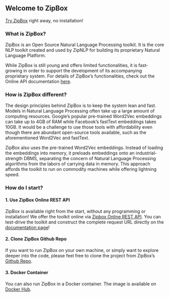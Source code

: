 ## Welcome to ZipBox

[Try ZipBox](https://box.zipnlp.com) right away, no installation!

### What is ZipBox?

ZipBox is an Open Source Natural Language Processing toolkit. It is the core NLP toolkit created and used by ZipNLP for building its proprietary Natural Language Platform. 

While ZipBox is still young and offers limited functionalities, it is fast-growing in order to support the development of its accompanying proprietary system. For details of ZipBox’s functionalities, check out the Online API documentation [here](https://box.zipnlp.com).


### How is ZipBox different?

The design principles behind ZipBox is to keep the system lean and fast. Models in Natural Language Processing often take up a large amount of computing resources.  Google’s popular pre-trained Word2Vec embeddings can take up to 4GB of RAM while Facebook’s fastText embeddings takes 10GB. It would be a challenge to use those tools with affordability even though there are abundant open-source tools available, such as the aforementioned Word2Vec and fastText.

ZipBox also uses the pre-trained Word2Vec embeddings. Instead of loading the embeddings into memory, it preloads embeddings onto an industrial-strength DBMS, separating the concern of Natural Language Processing algorithms from the labors of carrying data in memory. This approach affords the toolkit to run on commodity machines while offering lightning speed. 



### How do I start?

#### 1. Use ZipBox Online REST API
ZipBox is available right from the start, without any programming or installation! We offer the toolkit online via [Zipbox Online REST API](https://box.zipnlp.com). You can test-drive the toolkit and construct the complete request URL directly on the [documentation page](https://box.zipnlp.com)!

#### 2. Clone ZipBox Github Repo
If you want to run ZipBox on your own machine, or simply want to explore deeper into the code, please feel free to clone the project from ZipBox’s [Github Repo](https://github.com/eugenelin89/zipbox).

#### 3. Docker Container
You can also run ZipBox in a Docker container. The image is available on [Docker Hub](https://hub.docker.com/r/eugenelin89/zipbox_image). 

